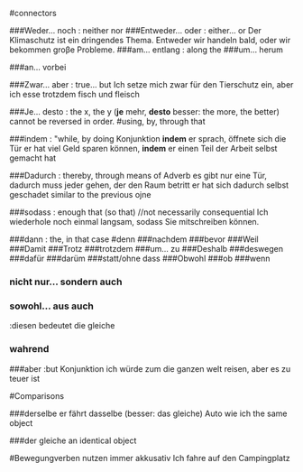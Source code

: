 #connectors

###Weder... noch
: neither nor
###Entweder... oder
: either... or 
 Der Klimaschutz ist ein dringendes Thema. Entweder wir handeln bald, oder wir bekommen groβe Probleme.
###am... entlang
: along the
###um... herum

###an... vorbei

###Zwar... aber
: true... but
Ich setze mich zwar für den Tierschutz ein,  aber ich esse trotzdem fisch und fleisch	

###Je... desto
: the x, the y 
(**je** mehr, **desto** besser: the more, the better)
cannot be reversed in order.
#using, by, through that

###indem
: "while, by doing
Konjunktion
**indem** er sprach, öffnete sich die Tür
er hat viel Geld sparen können, **indem** er einen Teil der Arbeit selbst gemacht hat

###Dadurch
: thereby, through means of 
Adverb
es gibt nur eine Tür, dadurch muss jeder gehen, der den Raum betritt
er hat sich dadurch selbst geschadet
similar to the previous ojne

###sodass
: enough that (so that) //not necessarily consequential
Ich wiederhole noch einmal langsam, sodass Sie mitschreiben können.


###dann
: the, in that case
#denn
###nachdem
###bevor
###Weil
###Damit
###Trotz
###trotzdem
###um... zu
###Deshalb
###deswegen
###dafür
###darüm
###statt/ohne dass
###Obwohl
###ob
###wenn
### nicht nur... sondern auch
### sowohl... aus auch
:diesen bedeutet die gleiche


### wahrend


###aber
:but
Konjunktion
ich würde zum die ganzen welt reisen, aber es zu teuer ist




#Comparisons

###derselbe
er fährt dasselbe (besser: das gleiche) Auto wie ich
the same object

###der gleiche
an identical object

#Bewegungverben nutzen immer akkusativ
Ich fahre auf den Campingplatz
